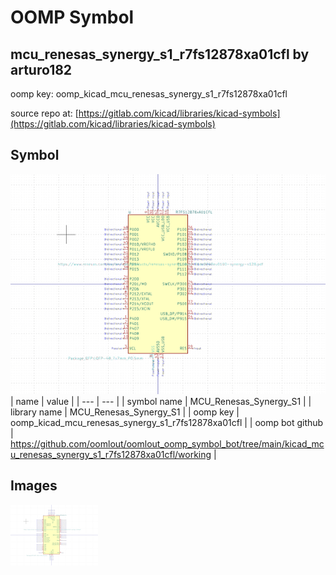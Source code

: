 # OOMP Symbol  
## mcu_renesas_synergy_s1_r7fs12878xa01cfl  by arturo182  
  
oomp key: oomp_kicad_mcu_renesas_synergy_s1_r7fs12878xa01cfl  
  
source repo at: [https://gitlab.com/kicad/libraries/kicad-symbols](https://gitlab.com/kicad/libraries/kicad-symbols)  
## Symbol  
  
[![working.png](working_600.png)](working.png)  
| name | value | 
| --- | --- | 
| symbol name | MCU_Renesas_Synergy_S1 | 
| library name | MCU_Renesas_Synergy_S1 | 
| oomp key | oomp_kicad_mcu_renesas_synergy_s1_r7fs12878xa01cfl | 
| oomp bot github | https://github.com/oomlout/oomlout_oomp_symbol_bot/tree/main/kicad_mcu_renesas_synergy_s1_r7fs12878xa01cfl/working | 
## Images  
  
[![working.png](working_140.png)](working.png)  
